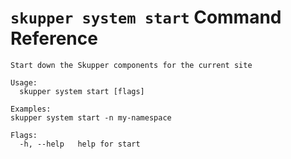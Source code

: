 # `skupper system start` Command Reference

```
Start down the Skupper components for the current site

Usage:
  skupper system start [flags]

Examples:
skupper system start -n my-namespace

Flags:
  -h, --help   help for start
```

